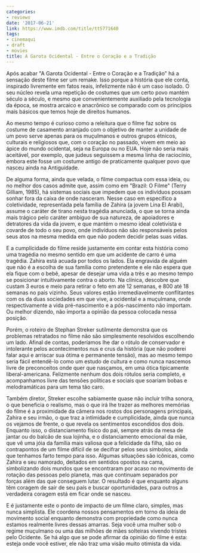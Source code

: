 ```yaml
---
categories:
- reviews
date: '2017-06-21'
link: https://www.imdb.com/title/tt5771640
tags:
- cinemaqui
- draft
- movies
title: A Garota Ocidental - Entre o Coração e a Tradição
---
```


Após acabar "A Garota Ocidental - Entre o Coração e a Tradição" há a sensação deste filme ser um remake. Isso porque a história que ele conta, inspirado livremente em fatos reais, infelizmente não é um caso isolado. O seu núcleo revela uma repetição de costumes que um certo povo mantém século a século, e mesmo que convenientemente auxiliado pela tecnologia da época, se mostra arcaico e anacrônico se comparado com os princípios mais básicos que temos hoje de direitos humanos.

Ao mesmo tempo é curioso como a releitura que o filme faz sobre os costume de casamento arranjado com o objetivo de manter a unidade de um povo serve apenas para os muçulmanos e outros grupos étnicos, culturais e religiosos que, com o coração no passado, vivem em meio ao ápice do mundo ocidental, seja na Europa ou no EUA. Hoje não seria mais aceitável, por exemplo, que judeus seguissem a mesma linha de raciocínio, embora este fosse um costume antigo de praticamente qualquer povo que nasceu ainda na Antiguidade.

De alguma forma, ainda que velada, o filme compactua com essa ideia, ou no melhor dos casos admite que, assim como em "Brazil: O Filme" (Terry Gilliam, 1985), há sistemas sociais que impedem que os indivíduos possam sonhar fora da caixa de onde nasceram. Nesse caso em específico a coletividade, representada pela família de Zahira (a jovem Lina El Arabi), assume o caráter de tirano nesta tragédia anunciada, o que se torna ainda mais trágico pelo caráter ambíguo de sua natureza, de apoiadores e detratores da vida da jovem, e que mantém o mesmo ideal coletivista e covarde de todo o seu povo, onde indivíduos não são responsáveis pelos seus atos na mesma medida em que não podem decidir pelas suas vidas.

E a cumplicidade do filme reside justamente em contar esta história como uma tragédia no mesmo sentido em que um acidente de carro é uma tragédia. Zahira está acuada por todos os lados. Ela engravida de alguém que não é a escolha de sua família como pretendente e ele não espera que ela fique com o bebê, apesar de desejar uma vida a três e ao mesmo tempo se posicionar intuitivamente contra o aborto. Na clínica, descobre que custam 3 euros e meio para retirar o feto em até 12 semanas, e 800 até 18 semanas no país vizinho. Seus valores estão irremediavelmente conflitantes com os da duas sociedades em que vive, a ocidental e a muçulmana, onde respectivamente a vida pré-nascimento e a pós-nascimento não importam. Ou melhor dizendo, não importa a opinião da pessoa colocada nessa posição.

Porém, o roteiro de Stephan Streker sutilmente demonstra que os problemas retratados no filme não são simplesmente resolvidos escolhendo um lado. Afinal de contas, poderíamos lhe dar o rótulo de conservador e intolerante pelos acontecimentos nus e crus da história (que não poderei falar aqui e arriscar sua ótima e permanente tensão), mas ao mesmo tempo seria fácil entendê-lo como um estudo de cultura e como nunca nascemos livre de preconceitos onde quer que nasçamos, em uma ótica tipicamente liberal-americana. Felizmente nenhum dos dois rótulos seria completo, e acompanhamos livre das tensões políticas e sociais que soariam bobas e melodramáticas para um tema tão caro.

Também diretor, Streker escolhe sabiamente quase não incluir trilha sonora, o que beneficia o realismo, mas o que irá lhe trazer as melhores memórias do filme é a proximidade da câmera nos rostos dos personagens principais, Zahira e seu irmão, o que traz a intimidade e cumplicidade, ainda que nunca os vejamos de frente, o que revela os sentimentos escondidos dos dois. Enquanto isso, o distanciamento físico do pai, sempre atrás da mesa de jantar ou do balcão de sua lojinha, e o distanciamento emocional da mãe, que vê uma jóia da família mais valiosa que a felicidade da filha, são os contrapontos de um filme difícil de se decifrar pelos seus símbolos, ainda que tenhamos farto tempo para isso. Algumas situações são icônicas, como Zahira e seu namorado, deitados em sentidos opostos na cama, simbolizando dois mundos que se encontraram por acaso no movimento de rotação das pessoas pelo planeta, mas que continuam separados por forças além das que conseguem lutar. O resultado é que enquanto alguns têm coragem de sair de seu país e buscar oportunidades, para outros a verdadeira coragem está em ficar onde se nasceu.

E é justamente este o ponto de impacto de um filme claro, simples, mas nunca simplista. Ele coordena nossos pensamentos em torno da ideia de movimento social enquanto demonstra com propriedade como nunca estamos realmente livres dessas amarras. Seja você uma mulher sob o regime muçulmano ou uma das milhões de mães solteiras vivendo tristes pelo Ocidente. Se há algo que se pode afirmar da opinião do filme é esta: esteja onde você estiver, ele não traz  uma visão muito otimista da vida.